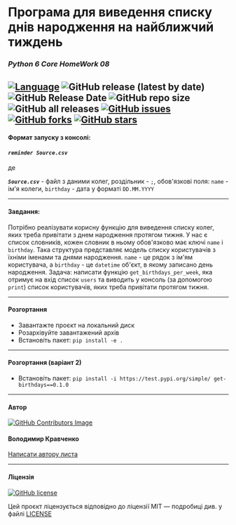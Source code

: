 # Програма для виведення списку днів народження на найближчий тиждень

### *Python 6 Core HomeWork 08*
[![Language](https://img.shields.io/badge/language-python-blue)](https://www.python.org)
![GitHub release (latest by date)](https://img.shields.io/github/v/release/VlodyaKr/Python-6-Core-HomeWork-08)
![GitHub Release Date](https://img.shields.io/github/release-date/VlodyaKr/Python-6-Core-HomeWork-08?style=plastic)
![GitHub repo size](https://img.shields.io/github/repo-size/VlodyaKr/Python-6-Core-HomeWork-08?style=plastic)
![GitHub all releases](https://img.shields.io/github/downloads/VlodyaKr/Python-6-Core-HomeWork-08/total)
[![GitHub issues](https://img.shields.io/github/issues/VlodyaKr/Python-6-Core-HomeWork-08?style=plastic)](https://github.com/VlodyaKr/Python-6-Core-HomeWork-08/issues)
[![GitHub forks](https://img.shields.io/github/forks/VlodyaKr/Python-6-Core-HomeWork-08?style=plastic)](https://github.com/VlodyaKr/Python-6-Core-HomeWork-08/network)
[![GitHub stars](https://img.shields.io/github/stars/VlodyaKr/Python-6-Core-HomeWork-08?style=plastic)](https://github.com/VlodyaKr/Python-6-Core-HomeWork-08/stargazers)
---
#### Формат запуску з консолі:
#### ***`reminder Source.csv`***
де

***`Source.csv`*** - файл з даними колег, роздільник - `;`, обов'язкові поля:
`name` - ім'я колеги,
`birthday` - дата у форматі `DD.MM.YYYY`

---
#### Завдання:
Потрібно реалізувати корисну функцію для виведення списку колег, яких треба привітати з днем народження протягом тижня. 
У нас є список словників, кожен словник в ньому обов'язково має ключі `name` і `birthday`. Така структура представляє 
модель списку користувачів з їхніми іменами та днями народження. `name` - це рядок з ім'ям користувача, а `birthday` - 
це `datetime` об'єкт, в якому записано день народження. 
Задача: написати функцію `get_birthdays_per_week`, яка отримує на вхід список `users` та виводить у консоль (за 
допомогою `print`) список користувачів, яких треба привітати протягом тижня.
___
#### Розгортання
- Завантажте проєкт на локальний диск
- Розархівуйте завантажений архів 
- Встановіть пакет:
`pip install -e .`
---
#### Розгортання (варіант 2)
- Встановіть пакет:
`pip install -i https://test.pypi.org/simple/ get-birthdays==0.1.0`
---
#### Автор
[![GitHub Contributors Image](https://contrib.rocks/image?repo=VlodyaKr/Python-6-Core-HomeWork-08)](https://github.com/VlodyaKr)

#### Володимир Кравченко
[Написати автору листа](mailto:vlodya@gmail.com?subject=Python-6-Core-HomeWork-08)
___
#### Ліцензія
[![GitHub license](https://img.shields.io/github/license/VlodyaKr/Python-6-Core-HomeWork-08?style=plastic)](https://github.com/VlodyaKr/Python-6-Core-HomeWork-08/blob/main/LICENSE)

Цей проєкт ліцензується відповідно до ліцензії MIT — подробиці див. у файлі [LICENSE](https://github.com/VlodyaKr/Python-6-Core-HomeWork-08/blob/main/LICENSE)
